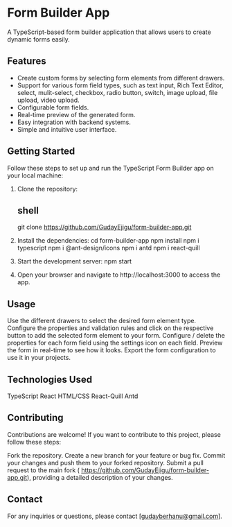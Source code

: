 # Form Builder App

A TypeScript-based form builder application that allows users to create dynamic forms easily.

## Features

- Create custom forms by selecting form elements from different drawers.
- Support for various form field types, such as text input, Rich Text Editor, select, mulit-select, checkbox, radio button, switch, image upload, file upload, video upload.
- Configurable form fields.
- Real-time preview of the generated form.
- Easy integration with backend systems.
- Simple and intuitive user interface.

## Getting Started

Follow these steps to set up and run the TypeScript Form Builder app on your local machine:

1. Clone the repository:

   ## shell

   git clone https://github.com/GudayEjigu/form-builder-app.git

2. Install the dependencies:
   cd form-builder-app
   npm install
   npm i typescript
   npm i @ant-design/icons
   npm i antd
   npm i react-quill
3. Start the development server:
   npm start

4. Open your browser and navigate to http://localhost:3000 to access the app.

## Usage

Use the different drawers to select the desired form element type.
Configure the properties and validation rules and click on the respective button to add the selected form element to your form.
Configure / delete the properties for each form field using the settings icon on each field.
Preview the form in real-time to see how it looks.
Export the form configuration to use it in your projects.

## Technologies Used

TypeScript
React
HTML/CSS
React-Quill
Antd

## Contributing

Contributions are welcome! If you want to contribute to this project, please follow these steps:

Fork the repository.
Create a new branch for your feature or bug fix.
Commit your changes and push them to your forked repository.
Submit a pull request to the main fork ( https://github.com/GudayEjigu/form-builder-app.git), providing a detailed description of your changes.

## Contact

For any inquiries or questions, please contact [gudayberhanu@gmail.com].
